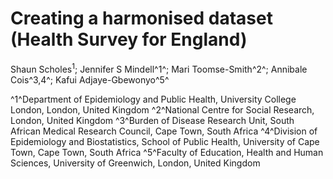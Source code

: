 # Creating a harmonised dataset (Health Survey for England)

Shaun Scholes<sup>1</sup>; Jennifer S Mindell^1^; 
Mari Toomse-Smith^2^; 
Annibale Cois^3,4^; 
Kafui Adjaye-Gbewonyo^5^

^1^Department of Epidemiology and Public Health, University College London, London, United Kingdom
^2^National Centre for Social Research, London, United Kingdom
^3^Burden of Disease Research Unit, South African Medical Research Council, Cape Town, South Africa
^4^Division of Epidemiology and Biostatistics, School of Public Health, University of Cape Town, Cape Town, South Africa
^5^Faculty of Education, Health and Human Sciences, University of Greenwich, London, United Kingdom
